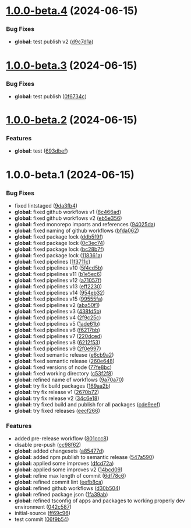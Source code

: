# [1.0.0-beta.4](https://github.com/React-XP/react-xp/compare/v1.0.0-beta.3...v1.0.0-beta.4) (2024-06-15)


### Bug Fixes

* **global:** test publish v2 ([d9c7d1a](https://github.com/React-XP/react-xp/commit/d9c7d1a2d3df73ecb95628673898110dbf213139))

# [1.0.0-beta.3](https://github.com/React-XP/react-xp/compare/v1.0.0-beta.2...v1.0.0-beta.3) (2024-06-15)


### Bug Fixes

* **global:** test publish ([0f6734c](https://github.com/React-XP/react-xp/commit/0f6734c756793ce5ce87b13b2cd39faac60889e0))

# [1.0.0-beta.2](https://github.com/React-XP/react-xp/compare/v1.0.0-beta.1...v1.0.0-beta.2) (2024-06-15)


### Features

* **global:** test ([693dbef](https://github.com/React-XP/react-xp/commit/693dbef897776d457672051590ed47ef94c379fe))

# 1.0.0-beta.1 (2024-06-15)


### Bug Fixes

* fixed lintstaged ([9da3fb4](https://github.com/React-XP/react-xp/commit/9da3fb4ab5decf0e9d4ee622d194e0599fc3954a))
* **global:** fixed github workflows v1 ([8c466ad](https://github.com/React-XP/react-xp/commit/8c466add14657875c1dd0bd92917fec9a3ed3323))
* **global:** fixed github workflows v2 ([eb5e356](https://github.com/React-XP/react-xp/commit/eb5e3561e6302668a9fabb7c626293782a629b89))
* **global:** fixed monorepo imports and references ([94025da](https://github.com/React-XP/react-xp/commit/94025da26fa6fb9addd810ffe09feefbfb75ee4c))
* **global:** fixed naming of github workflows ([bfda062](https://github.com/React-XP/react-xp/commit/bfda0624054c82b8943f4cb0efc5f41cf4635d79))
* **global:** fixed package lock ([ddb5f9f](https://github.com/React-XP/react-xp/commit/ddb5f9f6764b4bd6fa6693691b80b48a98eb6eed))
* **global:** fixed package lock ([0c3ec74](https://github.com/React-XP/react-xp/commit/0c3ec74d91c3d6c6de63db25c94355e54b798c8c))
* **global:** fixed package lock ([bc28b7f](https://github.com/React-XP/react-xp/commit/bc28b7f9a8dd887ccfbc64c4b5c032f9b1582246))
* **global:** fixed package lock ([118361a](https://github.com/React-XP/react-xp/commit/118361a394c7954830f3dda217ba108a05c3af85))
* **global:** fixed pipelines ([1f3711c](https://github.com/React-XP/react-xp/commit/1f3711c9c505764f272746fc287644ca8051e3ef))
* **global:** fixed pipelines v10 ([5f4cd5b](https://github.com/React-XP/react-xp/commit/5f4cd5be6ae9753ab3c0bee23264dab8a3bf0073))
* **global:** fixed pipelines v11 ([b1e5ec6](https://github.com/React-XP/react-xp/commit/b1e5ec6b8c44abb5ac7416193fe0a0f2ae5d807d))
* **global:** fixed pipelines v12 ([a71057f](https://github.com/React-XP/react-xp/commit/a71057f332a0410a9ec8bd9c655cc5eea6e884d3))
* **global:** fixed pipelines v13 ([eff2230](https://github.com/React-XP/react-xp/commit/eff2230207342e5ec85724136213199e21237ac2))
* **global:** fixed pipelines v14 ([954eb32](https://github.com/React-XP/react-xp/commit/954eb32578c217c5cfbcad430bf560bb0f1b527b))
* **global:** fixed pipelines v15 ([99555fa](https://github.com/React-XP/react-xp/commit/99555fa8a2609929de0d9200ce35542d747579ed))
* **global:** fixed pipelines v2 ([aba50f1](https://github.com/React-XP/react-xp/commit/aba50f1d379f41b38d118ab7b777958f6e3bdc66))
* **global:** fixed pipelines v3 ([438fd5b](https://github.com/React-XP/react-xp/commit/438fd5b3a132ca8f578e3cd8edd50141e81eb37d))
* **global:** fixed pipelines v4 ([2f9c25c](https://github.com/React-XP/react-xp/commit/2f9c25c4f225497e5a5a649b9b6561c7f64c53ea))
* **global:** fixed pipelines v5 ([1ade61b](https://github.com/React-XP/react-xp/commit/1ade61b36350c9a2538b4e9c9573079e887e913e))
* **global:** fixed pipelines v6 ([f6217bb](https://github.com/React-XP/react-xp/commit/f6217bbfb960544f6b619962275225377c03f7ff))
* **global:** fixed pipelines v7 ([220dced](https://github.com/React-XP/react-xp/commit/220dcedf44badf41d4d66f5cc4f40f5ef76a7adb))
* **global:** fixed pipelines v8 ([6212f53](https://github.com/React-XP/react-xp/commit/6212f5303fb18c5f65612bc4e1c8a442f7711bd5))
* **global:** fixed pipelines v9 ([2f0e997](https://github.com/React-XP/react-xp/commit/2f0e9976c9ed4acd8453ae5d0b41c98ca5bf881f))
* **global:** fixed semantic release ([e6cb9a2](https://github.com/React-XP/react-xp/commit/e6cb9a21eabe25f43aa9fa7ac5ba2b7ab9b86d5d))
* **global:** fixed semantic release ([260e648](https://github.com/React-XP/react-xp/commit/260e648cf05b553ec10073bce4f3d65dce8a401d))
* **global:** fixed versions of node ([77fe8bc](https://github.com/React-XP/react-xp/commit/77fe8bcfae69833d383a5692aee3a0ffd925b5fc))
* **global:** fixed working directory ([c53f2f8](https://github.com/React-XP/react-xp/commit/c53f2f87644a7d2992d10babecec333f28428278))
* **global:** refined name of workflows ([9a70a70](https://github.com/React-XP/react-xp/commit/9a70a7051b3d3c9f2e7574d51727bab950e148be))
* **global:** try fix build packages ([169aa2b](https://github.com/React-XP/react-xp/commit/169aa2b8e471bcebd7081db5ece7d9eb27401e51))
* **global:** try fix release v1 ([2670b72](https://github.com/React-XP/react-xp/commit/2670b7233cb6e56ba53d26457865173ea24fe4f5))
* **global:** try fix release v2 ([34c6e18](https://github.com/React-XP/react-xp/commit/34c6e187298a4b7509934dedb776bc54a48c7150))
* **global:** try fixed build and publish for all packages ([cde9eef](https://github.com/React-XP/react-xp/commit/cde9eef70af6f1cc35aec84bb6dae758f8f7dad7))
* **global:** try fixed releases ([eecf266](https://github.com/React-XP/react-xp/commit/eecf266cd9096c2f8d6c346e424310bebed9219b))


### Features

* added pre-release workflow ([801ccc8](https://github.com/React-XP/react-xp/commit/801ccc8832ba89f70840c8493f59a515799906e3))
* disable pre-push ([cc98f62](https://github.com/React-XP/react-xp/commit/cc98f62ee2dbc66a2736fc0c2c893d9f3f06335e))
* **global:** added changesets ([a85477d](https://github.com/React-XP/react-xp/commit/a85477d2475da85462b838b0090acc951695853e))
* **global:** added npm publish to semantic release ([547a590](https://github.com/React-XP/react-xp/commit/547a590b414aefd1a2fc944aab8f20ed407a1620))
* **global:** applied some improves ([dfcd72a](https://github.com/React-XP/react-xp/commit/dfcd72ab6db08f10caf5aad78433ac81c9aaed3d))
* **global:** applied some improves v2 ([14bcd09](https://github.com/React-XP/react-xp/commit/14bcd0995adce8c6a6b83e5aa409080c0dcad273))
* **global:** refine max length of commit ([6df78c6](https://github.com/React-XP/react-xp/commit/6df78c670faea02f77f82c69986ebdda00cc9840))
* **global:** refined commit lint ([eefb8ca](https://github.com/React-XP/react-xp/commit/eefb8ca7afb50f14fce9a6efbbd4b5f7ebaf5523))
* **global:** refined github workflows ([d30b504](https://github.com/React-XP/react-xp/commit/d30b504132a2dca122b4850e3a3323d27c2f5d76))
* **global:** refined package.json ([1fa39ab](https://github.com/React-XP/react-xp/commit/1fa39abbd781264207bf3042f65dab66a41ff789))
* **global:** refined tsconfig of apps and packages to working properly dev environment ([042c587](https://github.com/React-XP/react-xp/commit/042c587e2abe621e90c1385f4c40f9a6f18c963b))
* initial-source ([ff69c96](https://github.com/React-XP/react-xp/commit/ff69c963aa64205e857c6ef5efa0b6758f07d596))
* test commit ([06f9b54](https://github.com/React-XP/react-xp/commit/06f9b546808a3bb381fb8d213b6ff27b11a1d610))
